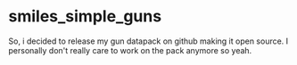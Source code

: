 # smiles_simple_guns
So, i decided to release my gun datapack on github making it open source.
I personally don't really care to work on the pack anymore so yeah.
